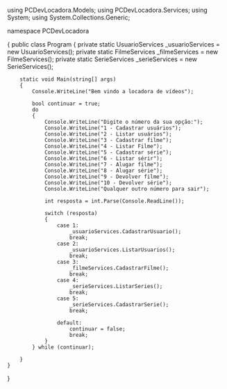 using PCDevLocadora.Models;
using PCDevLocadora.Services;
using System;
using System.Collections.Generic;

namespace PCDevLocadora

{
    public class Program
    {
        private static UsuarioServices _usuarioServices = new UsuarioServices();
        private static FilmeServices _filmeServices = new FilmeServices();
        private static SerieServices _serieServices = new SerieServices();


        static void Main(string[] args)
        {
            Console.WriteLine("Bem vindo a locadora de vídeos");

            bool continuar = true;
            do
            {
                Console.WriteLine("Digite o número da sua opção:");
                Console.WriteLine("1 - Cadastrar usuários");
                Console.WriteLine("2 - Listar usuários");
                Console.WriteLine("3 - Cadastrar filme");
                Console.WriteLine("4 - Listar Filme");
                Console.WriteLine("5 - Cadastrar série");
                Console.WriteLine("6 - Listar sérir");
                Console.WriteLine("7 - Alugar filme");
                Console.WriteLine("8 - Alugar série");
                Console.WriteLine("9 - Devolver filme");
                Console.WriteLine("10 - Devolver série");
                Console.WriteLine("Qualquer outro número para sair");

                int resposta = int.Parse(Console.ReadLine());

                switch (resposta)
                {
                    case 1:
                        _usuarioServices.CadastrarUsuario();
                        break;
                    case 2:
                        _usuarioServices.ListarUsuarios();
                        break;
                    case 3:
                        _filmeServices.CadastrarFilme();
                        break;
                    case 4:
                        _serieServices.ListarSeries();
                        break;
                    case 5:
                        _serieServices.CadastrarSerie();
                        break;

                    default:
                        continuar = false;
                        break;
                }
            } while (continuar);

        }
    }
}
